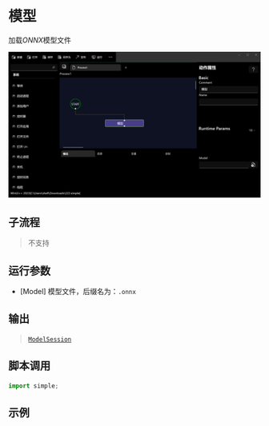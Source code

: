 # 模型 
加载*ONNX*模型文件

![action](./images/01.png ':size=90%')

## 子流程

> 不支持


## 运行参数

* [Model] 模型文件，后缀名为：`.onnx`



## 输出

> [`ModelSession`](../../types/ModelSession.md)


## 脚本调用

```python
import simple;

```

## 示例